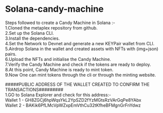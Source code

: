 # Solana-candy-machine

Steps followed to create a Candy Machine in Solana :-  
1.Cloned the metaplex repository from github.  
2.Set up the Solana CLI.  
3.Install the dependencies.  
4.Set the Network to Devnet and generate a new KEYPair wallet from CLI.  
5.Airdrop Solana in the wallet and created assets with NFTs with (img+json) pairs.  
6.Upload the NFTs and initialise the Candy Machine.  
7.Verify the Candy Machine and check if the tokens are ready to deploy.  
8.At this point, Candy Machine is ready to mint token.  
9.Now One can mint tokens through the cli or through the minting website.  



#####PUBLIC ADDRESS OF THE WALLET CREATED TO CONFIRM THE TRANSACTIONS#########  
1.GO to Solana Explorer and check for this address:-   
Wallet 1 - GH8ZGCj6hpWqsYkL2YpSZD2fYzMGtsRzVArGqPe8YAbx  
Wallet 2 - BAKik6PfLMcVpWZxpEmVthCu32tKfheBFMgnGrFnYdwz  

